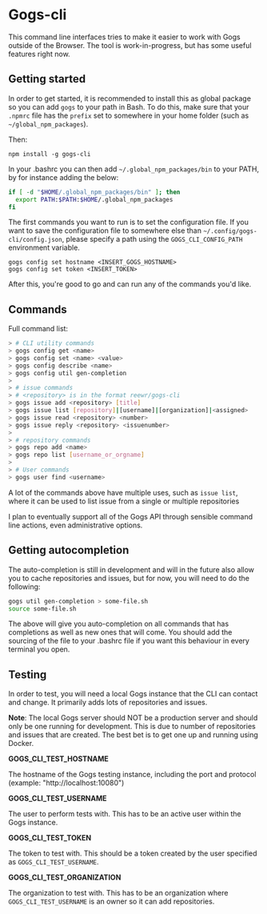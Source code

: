 # Gogs-cli

This command line interfaces tries to make it easier to work with Gogs outside of the Browser. The tool is work-in-progress, but has some useful features right now.

## Getting started

In order to get started, it is recommended to install this as global package so you can add `gogs` to your path in Bash. To do this, make sure that your `.npmrc` file has the `prefix` set to somewhere in your home folder (such as `~/global_npm_packages`).

Then:

```
npm install -g gogs-cli
```

In your .bashrc you can then add `~/.global_npm_packages/bin` to your PATH, by for instance adding the below:

```bash
if [ -d "$HOME/.global_npm_packages/bin" ]; then
  export PATH:$PATH:$HOME/.global_npm_packages
fi
```

The first commands you want to run is to set the configuration file. If you want to save the configuration file to somewhere else than `~/.config/gogs-cli/config.json`, please specify a path using the `GOGS_CLI_CONFIG_PATH` environment variable.

```
gogs config set hostname <INSERT_GOGS_HOSTNAME>
gogs config set token <INSERT_TOKEN>
```

After this, you're good to go and can run any of the commands you'd like.

## Commands

Full command list:

```bash
> # CLI utility commands
> gogs config get <name>
> gogs config set <name> <value>
> gogs config describe <name>
> gogs config util gen-completion
>
> # issue commands
> # <repository> is in the format reewr/gogs-cli
> gogs issue add <repository> [title]
> gogs issue list [repository]|[username]|[organization]|<assigned>
> gogs issue read <repository> <number>
> gogs issue reply <repository> <issuenumber>
>
> # repository commands
> gogs repo add <name>
> gogs repo list [username_or_orgname]
>
> # User commands
> gogs user find <username>
```

A lot of the commands above have multiple uses, such as `issue list`, where it can be used to list issue from a single or multiple repositories

I plan to eventually support all of the Gogs API through sensible command line actions, even administrative options.

## Getting autocompletion

The auto-completion is still in development and will in the future also allow you to cache repositories and issues, but for now, you will need to do the following:

```bash
gogs util gen-completion > some-file.sh
source some-file.sh
```

The above will give you auto-completion on all commands that has completions as well as new ones that will come. You should add the sourcing of the file to your .bashrc file if you want this behaviour in every terminal you open.

## Testing

In order to test, you will need a local Gogs instance that the CLI can contact and change. It primarily adds lots of repositories and issues.

**Note**: The local Gogs server should NOT be a production server and should only be one running for development. This is due to number of repositories and issues that are created. The best bet is to get one up and running using Docker.

**GOGS_CLI_TEST_HOSTNAME**

The hostname of the Gogs testing instance, including the port and protocol (example: "http://localhost:10080")

**GOGS_CLI_TEST_USERNAME**

The user to perform tests with. This has to be an active user within the Gogs instance.

**GOGS_CLI_TEST_TOKEN**

The token to test with. This should be a token created by the user specified as `GOGS_CLI_TEST_USERNAME`.

**GOGS_CLI_TEST_ORGANIZATION**

The organization to test with. This has to be an organization where `GOGS_CLI_TEST_USERNAME` is an owner so it can add repositories.

